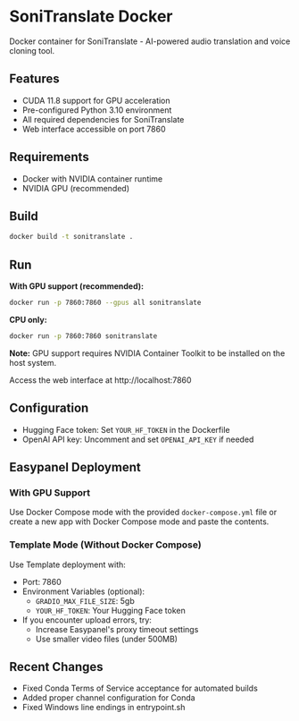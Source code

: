 # SoniTranslate Docker

Docker container for SoniTranslate - AI-powered audio translation and voice cloning tool.

## Features

- CUDA 11.8 support for GPU acceleration
- Pre-configured Python 3.10 environment
- All required dependencies for SoniTranslate
- Web interface accessible on port 7860

## Requirements

- Docker with NVIDIA container runtime
- NVIDIA GPU (recommended)

## Build

```bash
docker build -t sonitranslate .
```

## Run

**With GPU support (recommended):**
```bash
docker run -p 7860:7860 --gpus all sonitranslate
```

**CPU only:**
```bash
docker run -p 7860:7860 sonitranslate
```

**Note:** GPU support requires NVIDIA Container Toolkit to be installed on the host system.

Access the web interface at http://localhost:7860

## Configuration

- Hugging Face token: Set `YOUR_HF_TOKEN` in the Dockerfile
- OpenAI API key: Uncomment and set `OPENAI_API_KEY` if needed

## Easypanel Deployment

### With GPU Support
Use Docker Compose mode with the provided `docker-compose.yml` file or create a new app with Docker Compose mode and paste the contents.

### Template Mode (Without Docker Compose)
Use Template deployment with:
- Port: 7860
- Environment Variables (optional):
  - `GRADIO_MAX_FILE_SIZE`: 5gb
  - `YOUR_HF_TOKEN`: Your Hugging Face token
- If you encounter upload errors, try:
  - Increase Easypanel's proxy timeout settings
  - Use smaller video files (under 500MB)

## Recent Changes

- Fixed Conda Terms of Service acceptance for automated builds
- Added proper channel configuration for Conda
- Fixed Windows line endings in entrypoint.sh